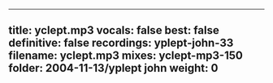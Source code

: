 
---
title: yclept.mp3
vocals: false
best: false
definitive: false
recordings: yplept-john-33
filename: yclept.mp3
mixes: yclept-mp3-150
folder: 2004-11-13/yplept john
weight: 0
---

